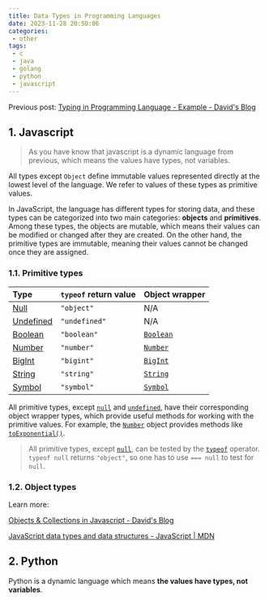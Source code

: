 ```yaml
---
title: Data Types in Programming Languages
date: 2023-11-28 20:50:06
categories:
 - other
tags:
 - c
 - java
 - golang
 - python
 - javascript
---
```


Previous post: [Typing in Programming Language - Example - David's Blog](https://davidzhu.xyz/post/other/000-languge-types-practice/)

## 1. Javascript

> As you have know that javascript is a dynamic language from previous, which means the values have types, not variables. 

All types except `Object` define immutable values represented directly at the lowest level of the language. We refer to values of these types as primitive values. 

In JavaScript, the language has different types for storing data, and these types can be categorized into two main categories: **objects** and **primitives**. Among these types, the objects are mutable, which means their values can be modified or changed after they are created. On the other hand, the primitive types are immutable, meaning their values cannot be changed once they are assigned.

### 1.1. Primitive types

| Type                                                         | `typeof` return value | Object wrapper                                               |
| :----------------------------------------------------------- | :-------------------- | :----------------------------------------------------------- |
| [Null](https://developer.mozilla.org/en-US/docs/Web/JavaScript/Data_structures#null_type) | `"object"`            | N/A                                                          |
| [Undefined](https://developer.mozilla.org/en-US/docs/Web/JavaScript/Data_structures#undefined_type) | `"undefined"`         | N/A                                                          |
| [Boolean](https://developer.mozilla.org/en-US/docs/Web/JavaScript/Data_structures#boolean_type) | `"boolean"`           | [`Boolean`](https://developer.mozilla.org/en-US/docs/Web/JavaScript/Reference/Global_Objects/Boolean) |
| [Number](https://developer.mozilla.org/en-US/docs/Web/JavaScript/Data_structures#number_type) | `"number"`            | [`Number`](https://developer.mozilla.org/en-US/docs/Web/JavaScript/Reference/Global_Objects/Number) |
| [BigInt](https://developer.mozilla.org/en-US/docs/Web/JavaScript/Data_structures#bigint_type) | `"bigint"`            | [`BigInt`](https://developer.mozilla.org/en-US/docs/Web/JavaScript/Reference/Global_Objects/BigInt) |
| [String](https://developer.mozilla.org/en-US/docs/Web/JavaScript/Data_structures#string_type) | `"string"`            | [`String`](https://developer.mozilla.org/en-US/docs/Web/JavaScript/Reference/Global_Objects/String) |
| [Symbol](https://developer.mozilla.org/en-US/docs/Web/JavaScript/Data_structures#symbol_type) | `"symbol"`            | [`Symbol`](https://developer.mozilla.org/en-US/docs/Web/JavaScript/Reference/Global_Objects/Symbol) |

All primitive types, except [`null`](https://developer.mozilla.org/en-US/docs/Web/JavaScript/Reference/Operators/null) and [`undefined`](https://developer.mozilla.org/en-US/docs/Web/JavaScript/Reference/Global_Objects/undefined), have their corresponding object wrapper types, which provide useful methods for working with the primitive values. For example, the [`Number`](https://developer.mozilla.org/en-US/docs/Web/JavaScript/Reference/Global_Objects/Number) object provides methods like [`toExponential()`](https://developer.mozilla.org/en-US/docs/Web/JavaScript/Reference/Global_Objects/Number/toExponential). 

> All primitive types, except [`null`](https://developer.mozilla.org/en-US/docs/Web/JavaScript/Reference/Operators/null), can be tested by the [`typeof`](https://developer.mozilla.org/en-US/docs/Web/JavaScript/Reference/Operators/typeof) operator. `typeof null` returns `"object"`, so one has to use `=== null` to test for `null`.

### 1.2. Object types

Learn more: 

[Objects & Collections in Javascript - David's Blog](https://davidzhu.xyz/post/js/basics/001-javascript-basics/)

[JavaScript data types and data structures - JavaScript | MDN](https://developer.mozilla.org/en-US/docs/Web/JavaScript/Data_structures)

## 2. Python

Python is a dynamic language which means **the values have types, not variables**. 

















